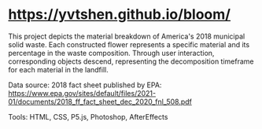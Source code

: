# https://yvtshen.github.io/bloom/
This project depicts the material breakdown of America's 2018 municipal solid waste.
Each constructed flower represents a specific material and its percentage in the waste composition. Through user interaction, corresponding objects descend, representing the decomposition timeframe for each material in the landfill.

Data source: 2018 fact sheet published by EPA: https://www.epa.gov/sites/default/files/2021-01/documents/2018_ff_fact_sheet_dec_2020_fnl_508.pdf

Tools:
HTML, CSS, P5.js, Photoshop, AfterEffects
